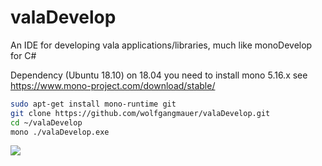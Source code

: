 # valaDevelop
An IDE for developing vala applications/libraries, much like monoDevelop for C#

Dependency (Ubuntu 18.10) on 18.04 you need to install mono 5.16.x see https://www.mono-project.com/download/stable/
```sh
sudo apt-get install mono-runtime git
git clone https://github.com/wolfgangmauer/valaDevelop.git
cd ~/valaDevelop
mono ./valaDevelop.exe
```
<img src="https://raw.githubusercontent.com/wolfgangmauer/valaDevelop/master/ScreenShots/screenshot1.png">

